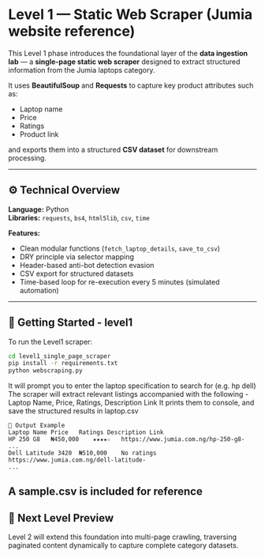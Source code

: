 # Level 1 — Static Web Scraper (Jumia website reference)

This Level 1 phase introduces the foundational layer of the **data ingestion lab** — a **single-page static web scraper** designed to extract structured information from the Jumia laptops category.

It uses **BeautifulSoup** and **Requests** to capture key product attributes such as:
- Laptop name  
- Price  
- Ratings  
- Product link  

and exports them into a structured **CSV dataset** for downstream processing.

---

## ⚙️ Technical Overview

**Language:** Python  
**Libraries:** `requests`, `bs4`, `html5lib`, `csv`, `time`

**Features:**
- Clean modular functions (`fetch_laptop_details`, `save_to_csv`)
- DRY principle via selector mapping
- Header-based anti-bot detection evasion
- CSV export for structured datasets
- Time-based loop for re-execution every 5 minutes (simulated automation)

---

## 🧭 Getting Started - level1

To run the Level1 scraper:  

```bash
cd level1_single_page_scraper
pip install -r requirements.txt
python webscraping.py
```
It will prompt you to enter the laptop specification to search for (e.g. hp dell)     
The scraper will extract relevant listings accompanied with the following -
Laptop Name, Price, Ratings, Description Link
It prints them to console, and save the structured results in laptop.csv
 ```
🧱 Output Example
Laptop Name	Price	Ratings	Description Link
HP 250 G8	₦450,000	★★★★☆	https://www.jumia.com.ng/hp-250-g8-
...
Dell Latitude 3420	₦510,000	No ratings	https://www.jumia.com.ng/dell-latitude-
...
```
A sample.csv is included for reference 
---

## 🧩 Next Level Preview

Level 2 will extend this foundation into multi-page crawling, traversing paginated content dynamically to capture complete category datasets.
 
